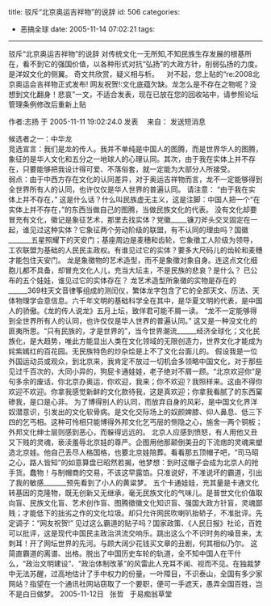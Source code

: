 title: 驳斥“北京奥运吉祥物”的说辞
id: 506
categories:
  - 恶搞全球
date: 2005-11-14 07:02:21
tags:
---

<div id="msgcns!9697D6160EFEBC17!372" class="bvMsg"><div>驳斥“北京奥运吉祥物”的说辞
对传统文化一无所知,不知民族生存发展的根基所在，看不到它的强国价值，以各种形式对抗“弘扬”的大政方针，削弱弘扬的力度。是洋奴文化的侧翼。
奇文共欣赏，疑义相与析。
   对不起，您上贴的“re:2008北京奥运会吉祥物正式发布! 网友祝贺!:文化底蕴欠缺。龙怎么是不存在之物呢？没想到文化翻身！悲哀”一文，不适合发表，现在已放在您的回收站中，请参照论坛管理条例修改后重新上贴

作者:志扬 于 2005-11-11 19:02:24.0 发表　 来自： 
发送短消息</div>
<div>
候选者之一：中华龙 </div>
<div>竞选宣言：我们是龙的传人。我并不单纯是中国人的图腾，而是世界华人的图腾，象征的是华人文化和五分之一地球人的心理认同。其次，由于我在实体上并不存在，只要能够把我设计得可爱、不落俗套，就一定能为大部分人所接受。 </div>
<div>
弱点：由于中西方存在文化的认同差异，对于奥运吉祥物而言，龙不一定能够得到全世界所有人的认同，也许仅仅是华人世界的普遍认同。
请注意：
“由于我在实体上并不存在，”
这是什么话？什么叫民族虚无主义，这是注脚：中国人把一个“在实体上并不存在，”的东西当做自己的图腾，当做民族文化的代表。
没有文化却要冒充有文化，徽记是象征艺术，那里去找实体？党徽_____镰刀斧头交叉固定在一起，谁见过这种实体？它象征两个劳动阶级的联盟，有不认同的理由吗？国徽_______五星照耀下的天安门；基座周边是麦穗和齿轮，它象徵工人阶级为领导，工农联盟为基础的人民民主政权。有谁见过它的实体？要多大尺码儿的齿轮和麦穗才能包住天安门。
龙是象徵物的艺术造型，而不是象徵对象自身。连这点文化细胞儿都不具备，却冒充文化人儿，充当大坛主，不是民族的悲哀？是什么？
已公布的五个娃娃，谁见过它的实体存在？
龙艺术造型所象徵的实物是存在的______369柱天文音律筝组成的测闰仪，繁体龙字包含了它的全部天文、历法、天体物理学会意信息。六千年文明的基础科学全在其中，是华夏文明的代表，是中国人的骄傲。《龙的传人说龙》五月上坛，致佯君可能不屑一读。
“龙不一定能够得到全世界所有人的认同，也许仅仅是华人世界的普遍认同。” 这又是一种没文化的匪夷所思。“只有民族的，才是世界的”，当今世界潮流______经济全球化；文化民族化，是大趋势，唯此方能显出人类在文化领域的无限创造力，世界文化才能成为姹紫嫣红的百花园。无民族特色的炒杂烩是上不了文化台面儿的。
假设我是一位外国运动员或观众，到北京来，我肯定不放过一切机会多领略中国文化，对于那些见过千百次的，大同小异的，狗屁卡通娃娃，老子绝对不屑一顾。“北京欢迎你”是句多余的废话，你北京办奥运，你欢迎，我来；你不欢迎？我照样来。这由不得你欢迎不欢迎。你拿我感觉新鲜的文化款待我，这是真欢迎；你拿我看腻了的东西窠碜我，是口是心非。
为了博得别人的认同，而放弃自身的风彩，是中国文化界洋奴潜意识，引发出的文化软骨病。是文化交际场上的奴颜婢膝、仰人鼻息、低三下四的乞丐相。这种可怜相只能博得外邦文化乞丐层的恻隐之心，施舍一两个铜板；外邦文化绅士层则感到恶心，而躲得远远的。
北京人应感到愤怒，有人用他又丑又下贱的灵魂，亵渎羞辱北京娃的尊严。企图用他那颠倒美丑的下流痞的灵魂来塑造北京娃。他自己丢尽人格国格，也要北京娃陪葬。看看那五顶帽子吧，“司马昭之心，路人皆知”的如意算盘已昭然若揭，他梦想：到时这帽子会成为北京人的抢手货。蠢物！与制帽商的交易，不该这早露馅。只准说好，不准说坏的霸道，引出了我的敏感_______预先看到了小人的黄粱梦。
五个卡通娃娃，充其量是卡通文化转基因的克隆物，既无创新又无继承，毫无民族文化的气味儿。是普世文化价值取向盲、民族文化盲、艺术创作盲、图腾徵徽文化知识盲、强国大政方针盲，灵魂鄙贱；才能低下的拙劣之作的文化垃圾。却只允许网民吹喇叭抬轿子，不准批评。先定调子：“网友祝贺!” 见过这么霸道的贴子吗？国家政策、《人民日报》社论，百姓可以批评，这是现代中国民主政治洪流交响乐。跳出这么个不识时务的噪音来，太刺耳！开了网坛世界的先河。与顾大阔少花钱买文章的丑剧，何其相似乃尔。
这简直霸道的离谱、出格。脱出了中国历史车轮的轨道，全不知中国人在干什么，“政治文明建设”、“政治体制改革”的风雷此人充耳不闻、视而不见。在独裁梦中无法苏醒，过高地估计了手中权力的份量。一叶障目，不识泰山，全国有多少家网站？指望在一个通讯社网站窃取了一个要职，便可一手遮天，愚弄全国百姓，岂不是白日做梦。
2005-11-12日   张哲   于易痴翁草堂
</div></div>